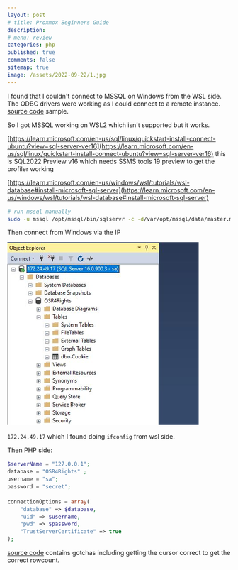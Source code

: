 ```yaml
---
layout: post
# title: Proxmox Beginners Guide
description: 
# menu: review
categories: php
published: true 
comments: false     
sitemap: true
image: /assets/2022-09-22/1.jpg
---
```


<!-- [![alt text](/assets/2021-10-22/email-cover.jpg "email"){:width="800px"}](/assets/2021-10-22/email-cover.jpg) -->
<!-- [![alt text](/assets/2021-10-22/email-cover.jpg "Thanks to Solen Feyissa on unsplash - https://unsplash.com/@solenfeyissa")](https://unsplash.com/@solenfeyissa) -->


<!-- [![alt text](/assets/2021-12-21/desk.jpg "email")](/assets/2021-12-21/desk.jpg) -->

<!-- [![alt text](/assets/2022-09-15/fire-map.jpg "email")](/assets/2022-09-15/fire-map.jpg) -->

<!-- [![alt text](/assets/2022-09-15/cookie.jpg "email")](/assets/2022-09-15/cookie.jpg) -->

I found that I couldn't connect to MSSQL on Windows from the WSL side. The ODBC drivers were working as I could connect to a remote instance. [source code](https://github.com/osr4rightstools/osr4rights-tools/blob/main/fire-map-infra/create_firemap_webserver.sh) sample.

So I got MSSQL working on WSL2 which isn't supported but it works.

[https://learn.microsoft.com/en-us/sql/linux/quickstart-install-connect-ubuntu?view=sql-server-ver16](https://learn.microsoft.com/en-us/sql/linux/quickstart-install-connect-ubuntu?view=sql-server-ver16) this is SQL2022 Preview v16 which needs SSMS tools 19 preview to get the profiler working

[https://learn.microsoft.com/en-us/windows/wsl/tutorials/wsl-database#install-microsoft-sql-server](https://learn.microsoft.com/en-us/windows/wsl/tutorials/wsl-database#install-microsoft-sql-server)

```bash
# run mssql manually
sudo -u mssql /opt/mssql/bin/sqlservr -c -d/var/opt/mssql/data/master.mdf -l/var/opt/mssql/data/mastlog.ldf -e/var/opt/mssql/log/errorlog -x
```

Then connect from Windows via the IP

[![alt text](/assets/2022-09-22/1.jpg "email")](/assets/2022-09-22/1.jpg)

`172.24.49.17` which I found doing `ifconfig` from wsl side.


Then PHP side:

```php
$serverName = "127.0.0.1";
database = "OSR4Rights" ;
username = "sa";
password = "secret";

connectionOptions = array(
	"database" => $database,
	"uid" => $username,
	"pwd" => $password,
	"TrustServerCertificate" => true
);
```
[source code](https://github.com/osr4rightstools/osr4rights-tools/blob/main/fire-map-infra/create_firemap_webserver.sh) contains gotchas including getting the cursor correct to get the correct rowcount.



